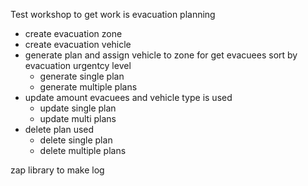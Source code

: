 Test workshop to get work is evacuation planning 
- create evacuation zone
- create evacuation vehicle
- generate plan and assign vehicle to zone for get evacuees sort by evacuation urgentcy level
   - generate single plan
   - generate multiple plans
- update amount evacuees and vehicle type is used
   - update single plan
   - update multi plans
- delete plan used
   - delete single plan
   - delete multiple plans

zap library to make log
